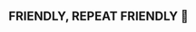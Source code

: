 ## FRIENDLY, REPEAT FRIENDLY 👋

<!--
**FIREWATER777/ANONYMOUS/FIREWATER** is a ✨ _special_ ✨ repository because its `README.md` (this file) appears on your GitHub profile, Atlantis General build. 

Here are some ideas to get you started:

- 🔭 I’m currently working on ... Developing/Screenplay
- 🌱 I’m currently learning ... Metadata/Development/Business
- 👯 I’m looking to collaborate on ... ANYTHINGC
- 🤔 I’m looking for help with ...AI prebuilds and the process
- 💬 Ask me about ... Anything PC related, C+ weak spot
- 📫 How to reach me: ... You know
- 😄 Pronouns: ... HE/MAN/THE MAN 
- ⚡ Fun fact: ... I once thought my avatar was a b@@@@@ 🤣
-->

